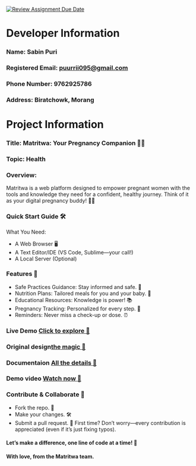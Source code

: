 [![Review Assignment Due Date](https://classroom.github.com/assets/deadline-readme-button-22041afd0340ce965d47ae6ef1cefeee28c7c493a6346c4f15d667ab976d596c.svg)](https://classroom.github.com/a/gC6btGRS)

# Developer Information
### Name: Sabin Puri
### Registered Email: puurrii095@gmail.com
### Phone Number: 9762925786
### Address: Biratchowk, Morang

# Project Information
### Title: Matritwa: Your Pregnancy Companion 🤰✨
### Topic: Health 
### Overview:
Matritwa is a web platform designed to empower pregnant women with the tools and knowledge they need for a confident, healthy journey. Think of it as your digital pregnancy buddy! 🍼💕
### Quick Start Guide 🛠️
What You Need:
- A Web Browser 🖥️
- A Text Editor/IDE (VS Code, Sublime—your call!)
- A Local Server (Optional)
### Features 🌟
- Safe Practices Guidance: Stay informed and safe. 🤗
- Nutrition Plans: Tailored meals for you and your baby. 🥗
- Educational Resources: Knowledge is power! 📚
- Pregnancy Tracking: Personalized for every step. 🌸
- Reminders: Never miss a check-up or dose. ⏰


 ### Live Demo [Click to explore 🚀](https://puurrii01.github.io/Matritwa/)
 
 ### Original design[the magic 🎨](https://www.figma.com/design/fqOHzhFwALYEhSrd65SDUD/Matritwa?node-id=0-1&t=KJalYU3H5WNx6m9w-1)

 ### Documentaion [All the details 📄](https://docs.google.com/document/d/1eUob-VzAo-AC65c2em09_ddJwuleUzPbZNFg4tM1ktw/edit?usp=sharing)

 ### Demo video [Watch now 🎥](https://youtu.be/7ux2NEvZBmE)

 ### Contribute & Collaborate 🤝
- Fork the repo. 🍴
- Make your changes. 🛠️
- Submit a pull request. 📩
First time? Don’t worry—every contribution is appreciated (even if it’s just fixing typos).

#### Let’s make a difference, one line of code at a time! 🌼
#### With love, from the Matritwa team.
